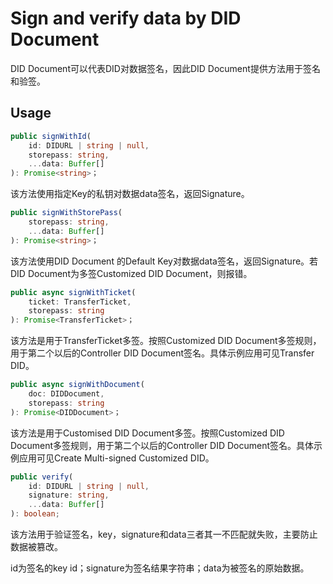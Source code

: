 ﻿# Sign and verify data by DID Document

DID Document可以代表DID对数据签名，因此DID Document提供方法用于签名和验签。

## Usage

```typescript
public signWithId(
	id: DIDURL | string | null,
	storepass: string,
	...data: Buffer[]
): Promise<string>；
```

该方法使用指定Key的私钥对数据data签名，返回Signature。

```typescript
public signWithStorePass(
	storepass: string,
	...data: Buffer[]
): Promise<string>；
```

该方法使用DID Document 的Default Key对数据data签名，返回Signature。若DID Document为多签Customized DID Document，则报错。

```typescript
public async signWithTicket(
	ticket: TransferTicket,
	storepass: string
): Promise<TransferTicket>；
```

该方法是用于TransferTicket多签。按照Customized DID Document多签规则，用于第二个以后的Controller DID Document签名。具体示例应用可见Transfer DID。

```typescript
public async signWithDocument(
	doc: DIDDocument,
	storepass: string
): Promise<DIDDocument>；
```

该方法是用于Customised DID Document多签。按照Customized DID Document多签规则，用于第二个以后的Controller DID Document签名。具体示例应用可见Create Multi-signed Customized DID。

```typescript
public verify(
	id: DIDURL | string | null,
	signature: string,
	...data: Buffer[]
): boolean;
```

该方法用于验证签名，key，signature和data三者其一不匹配就失败，主要防止数据被篡改。

id为签名的key id；signature为签名结果字符串；data为被签名的原始数据。

